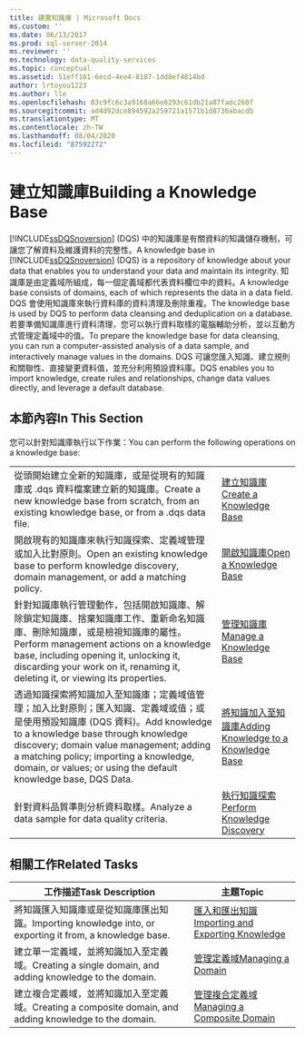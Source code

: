 ```yaml
---
title: 建置知識庫 | Microsoft Docs
ms.custom: ''
ms.date: 06/13/2017
ms.prod: sql-server-2014
ms.reviewer: ''
ms.technology: data-quality-services
ms.topic: conceptual
ms.assetid: 51eff161-6ecd-4ee4-8187-1dd8ef4814bd
author: lrtoyou1223
ms.author: lle
ms.openlocfilehash: 03c9fc6c3a9168a66e8293c61db21a87fadc260f
ms.sourcegitcommit: ad4d92dce894592a259721a1571b1d8736abacdb
ms.translationtype: MT
ms.contentlocale: zh-TW
ms.lasthandoff: 08/04/2020
ms.locfileid: "87592272"
---
```

# <a name="building-a-knowledge-base"></a><span data-ttu-id="91bdc-102">建立知識庫</span><span class="sxs-lookup"><span data-stu-id="91bdc-102">Building a Knowledge Base</span></span>
  <span data-ttu-id="91bdc-103">[!INCLUDE[ssDQSnoversion](../includes/ssdqsnoversion-md.md)] (DQS) 中的知識庫是有關資料的知識儲存機制，可讓您了解資料及維護資料的完整性。</span><span class="sxs-lookup"><span data-stu-id="91bdc-103">A knowledge base in [!INCLUDE[ssDQSnoversion](../includes/ssdqsnoversion-md.md)] (DQS) is a repository of knowledge about your data that enables you to understand your data and maintain its integrity.</span></span> <span data-ttu-id="91bdc-104">知識庫是由定義域所組成，每一個定義域都代表資料欄位中的資料。</span><span class="sxs-lookup"><span data-stu-id="91bdc-104">A knowledge base consists of domains, each of which represents the data in a data field.</span></span> <span data-ttu-id="91bdc-105">DQS 會使用知識庫來執行資料庫的資料清理及刪除重複。</span><span class="sxs-lookup"><span data-stu-id="91bdc-105">The knowledge base is used by DQS to perform data cleansing and deduplication on a database.</span></span> <span data-ttu-id="91bdc-106">若要準備知識庫進行資料清理，您可以執行資料取樣的電腦輔助分析，並以互動方式管理定義域中的值。</span><span class="sxs-lookup"><span data-stu-id="91bdc-106">To prepare the knowledge base for data cleansing, you can run a computer-assisted analysis of a data sample, and interactively manage values in the domains.</span></span> <span data-ttu-id="91bdc-107">DQS 可讓您匯入知識、建立規則和關聯性、直接變更資料值，並充分利用預設資料庫。</span><span class="sxs-lookup"><span data-stu-id="91bdc-107">DQS enables you to import knowledge, create rules and relationships, change data values directly, and leverage a default database.</span></span>  
  
## <a name="in-this-section"></a><span data-ttu-id="91bdc-108">本節內容</span><span class="sxs-lookup"><span data-stu-id="91bdc-108">In This Section</span></span>  
 <span data-ttu-id="91bdc-109">您可以針對知識庫執行以下作業：</span><span class="sxs-lookup"><span data-stu-id="91bdc-109">You can perform the following operations on a knowledge base:</span></span>  
  
|||  
|-|-|  
|<span data-ttu-id="91bdc-110">從頭開始建立全新的知識庫，或是從現有的知識庫或 .dqs 資料檔案建立新的知識庫。</span><span class="sxs-lookup"><span data-stu-id="91bdc-110">Create a new knowledge base from scratch, from an existing knowledge base, or from a .dqs data file.</span></span>|[<span data-ttu-id="91bdc-111">建立知識庫</span><span class="sxs-lookup"><span data-stu-id="91bdc-111">Create a Knowledge Base</span></span>](../../2014/data-quality-services/create-a-knowledge-base.md)|  
|<span data-ttu-id="91bdc-112">開啟現有的知識庫來執行知識探索、定義域管理或加入比對原則。</span><span class="sxs-lookup"><span data-stu-id="91bdc-112">Open an existing knowledge base to perform knowledge discovery, domain management, or add a matching policy.</span></span>|[<span data-ttu-id="91bdc-113">開啟知識庫</span><span class="sxs-lookup"><span data-stu-id="91bdc-113">Open a Knowledge Base</span></span>](../../2014/data-quality-services/open-a-knowledge-base.md)|  
|<span data-ttu-id="91bdc-114">針對知識庫執行管理動作，包括開啟知識庫、解除鎖定知識庫、捨棄知識庫工作、重新命名知識庫、刪除知識庫，或是檢視知識庫的屬性。</span><span class="sxs-lookup"><span data-stu-id="91bdc-114">Perform management actions on a knowledge base, including opening it, unlocking it, discarding your work on it, renaming it, deleting it, or viewing its properties.</span></span>|[<span data-ttu-id="91bdc-115">管理知識庫</span><span class="sxs-lookup"><span data-stu-id="91bdc-115">Manage a Knowledge Base</span></span>](../../2014/data-quality-services/manage-a-knowledge-base.md)|  
|<span data-ttu-id="91bdc-116">透過知識探索將知識加入至知識庫；定義域值管理；加入比對原則；匯入知識、定義域或值；或是使用預設知識庫 (DQS 資料)。</span><span class="sxs-lookup"><span data-stu-id="91bdc-116">Add knowledge to a knowledge base through knowledge discovery; domain value management; adding a matching policy; importing a knowledge, domain, or values; or using the default knowledge base, DQS Data.</span></span>|[<span data-ttu-id="91bdc-117">將知識加入至知識庫</span><span class="sxs-lookup"><span data-stu-id="91bdc-117">Adding Knowledge to a Knowledge Base</span></span>](../../2014/data-quality-services/adding-knowledge-to-a-knowledge-base.md)|  
|<span data-ttu-id="91bdc-118">針對資料品質準則分析資料取樣。</span><span class="sxs-lookup"><span data-stu-id="91bdc-118">Analyze a data sample for data quality criteria.</span></span>|[<span data-ttu-id="91bdc-119">執行知識探索</span><span class="sxs-lookup"><span data-stu-id="91bdc-119">Perform Knowledge Discovery</span></span>](../../2014/data-quality-services/perform-knowledge-discovery.md)|  
  
## <a name="related-tasks"></a><span data-ttu-id="91bdc-120">相關工作</span><span class="sxs-lookup"><span data-stu-id="91bdc-120">Related Tasks</span></span>  
  
|<span data-ttu-id="91bdc-121">工作描述</span><span class="sxs-lookup"><span data-stu-id="91bdc-121">Task Description</span></span>|<span data-ttu-id="91bdc-122">主題</span><span class="sxs-lookup"><span data-stu-id="91bdc-122">Topic</span></span>|  
|----------------------|-----------|  
|<span data-ttu-id="91bdc-123">將知識匯入知識庫或是從知識庫匯出知識。</span><span class="sxs-lookup"><span data-stu-id="91bdc-123">Importing knowledge into, or exporting it from, a knowledge base.</span></span>|[<span data-ttu-id="91bdc-124">匯入和匯出知識</span><span class="sxs-lookup"><span data-stu-id="91bdc-124">Importing and Exporting Knowledge</span></span>](../../2014/data-quality-services/importing-and-exporting-knowledge.md)|  
|<span data-ttu-id="91bdc-125">建立單一定義域，並將知識加入至定義域。</span><span class="sxs-lookup"><span data-stu-id="91bdc-125">Creating a single domain, and adding knowledge to the domain.</span></span>|[<span data-ttu-id="91bdc-126">管理定義域</span><span class="sxs-lookup"><span data-stu-id="91bdc-126">Managing a Domain</span></span>](../../2014/data-quality-services/managing-a-domain.md)|  
|<span data-ttu-id="91bdc-127">建立複合定義域，並將知識加入至定義域。</span><span class="sxs-lookup"><span data-stu-id="91bdc-127">Creating a composite domain, and adding knowledge to the domain.</span></span>|[<span data-ttu-id="91bdc-128">管理複合定義域</span><span class="sxs-lookup"><span data-stu-id="91bdc-128">Managing a Composite Domain</span></span>](../../2014/data-quality-services/managing-a-composite-domain.md)|  
  
  
